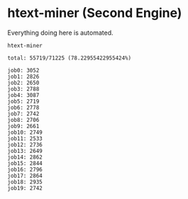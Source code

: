 # htext-miner (Second Engine)

Everything doing here is automated.

```
htext-miner

total: 55719/71225 (78.22955422955424%)

job0: 3052
job1: 2826
job2: 2650
job3: 2788
job4: 3087
job5: 2719
job6: 2778
job7: 2742
job8: 2706
job9: 2661
job10: 2749
job11: 2533
job12: 2736
job13: 2649
job14: 2862
job15: 2844
job16: 2796
job17: 2864
job18: 2935
job19: 2742
```